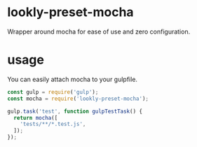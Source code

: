# lookly-preset-mocha

Wrapper around mocha for ease of use and zero configuration.

# usage

You can easily attach mocha to your gulpfile.

```JavaScript
const gulp = require('gulp');
const mocha = require('lookly-preset-mocha');

gulp.task('test', function gulpTestTask() {
  return mocha([
    'tests/**/*.test.js',
  ]);
});
```
